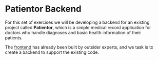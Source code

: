 # Patientor Backend

For this set of exercises we will be developing a backend for an existing project called **Patientor**, which is a
simple medical record application for doctors who handle diagnoses and basic health information of their patients.

The [frontend](https://github.com/fullstack-hy2020/patientor) has already been built by outsider experts, and we task is
to create a backend to support the existing code.
